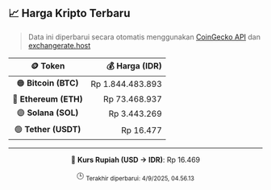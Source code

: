 

<!-- HARGA_KRIPTO -->
## 📈 Harga Kripto Terbaru

> Data ini diperbarui secara otomatis menggunakan [CoinGecko API](https://www.coingecko.com/) dan [exchangerate.host](https://exchangerate.host/)

<div align="center">

| 🪙 Token | 💰 Harga (IDR) |
|:------:|---------------:|
| 🟠 **Bitcoin (BTC)**   | Rp 1.844.483.893 |
| 🔵 **Ethereum (ETH)**  | Rp 73.468.937 |
| 🟣 **Solana (SOL)**    | Rp 3.443.269 |
| 🟢 **Tether (USDT)**   | Rp 16.477 |

---

💱 **Kurs Rupiah (USD → IDR)**: Rp 16.469

🕒 <sub>Terakhir diperbarui: 4/9/2025, 04.56.13</sub>

</div>
<!-- /HARGA_KRIPTO -->